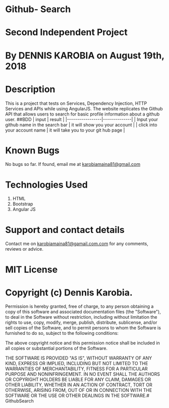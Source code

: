 # Github- Search

# Second Independent Project
# By DENNIS KAROBIA on August 19th, 2018

# Description

This is a project that tests on Services, Dependency Injection, HTTP Services and APIs while using AngularJS. The website replicates the Github API that allows users to search for basic profile information about a github user.
##BDD
| input | result |
|-----------------|--------------|
| Input your github name in the search bar | it will show you your account |
| click into your account name |  it will take you to your git hub page |

# Known Bugs
No bugs so far. If found, email me at karobiamaina81@gmail.com

# Technologies Used
1. HTML
2. Bootstrap
3. Angular JS

# Support and contact details
Contact me on karobiamaina81@gamail.com.com for any comments, reviews or advice.

# MIT License
# Copyright (c) Dennis Karobia.

Permission is hereby granted, free of charge, to any person obtaining a copy of this software and associated documentation files (the "Software"), to deal in the Software without restriction, including without limitation the rights to use, copy, modify, merge, publish, distribute, sublicense, and/or sell copies of the Software, and to permit persons to whom the Software is furnished to do so, subject to the following conditions:

The above copyright notice and this permission notice shall be included in all copies or substantial portions of the Software.

THE SOFTWARE IS PROVIDED "AS IS", WITHOUT WARRANTY OF ANY KIND, EXPRESS OR IMPLIED, INCLUDING BUT NOT LIMITED TO THE WARRANTIES OF MERCHANTABILITY, FITNESS FOR A PARTICULAR PURPOSE AND NONINFRINGEMENT. IN NO EVENT SHALL THE AUTHORS OR COPYRIGHT HOLDERS BE LIABLE FOR ANY CLAIM, DAMAGES OR OTHER LIABILITY, WHETHER IN AN ACTION OF CONTRACT, TORT OR OTHERWISE, ARISING FROM, OUT OF OR IN CONNECTION WITH THE SOFTWARE OR THE USE OR OTHER DEALINGS IN THE SOFTWARE.# GithubSearch
